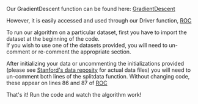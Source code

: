 Our GradientDescent function can be found here: [GradientDescent](https://github.com/Alex-Lacy/CS499-Project-1/blob/master/GradientDescent.m)

However, it is easily accessed and used through our Driver function, [ROC](https://github.com/Alex-Lacy/CS499-Project-1/blob/master/ROC.m)

To run our algorithm on a particular dataset, first you have to import the dataset at the beginning of the code.  
If you wish to use one of the datasets provided, you will need to un-comment or re-comment the appropriate section.

After initializing your data or uncommenting the initializations provided (please see [Stanford's data reposity](https://web.stanford.edu/~hastie/ElemStatLearn/data.html) for actual data files)
you will need to un-comment both lines of the splitdata function.  Without changing code, these appear on lines 86 and 87 of [ROC](https://github.com/Alex-Lacy/CS499-Project-1/blob/master/ROC.m)

That's it! Run the code and watch the algorithm work!
